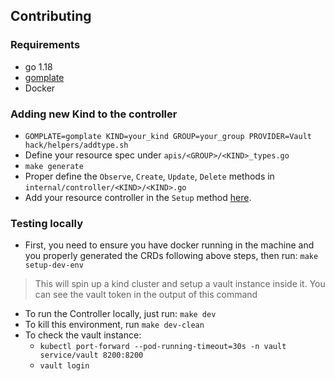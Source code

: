 ## Contributing

### Requirements
- go 1.18
- [gomplate](https://docs.gomplate.ca/)
- Docker

### Adding new Kind to the controller
- `GOMPLATE=gomplate KIND=your_kind GROUP=your_group PROVIDER=Vault hack/helpers/addtype.sh`
- Define your resource spec under `apis/<GROUP>/<KIND>_types.go`
- `make generate`
- Proper define the `Observe`, `Create`, `Update`, `Delete` methods in `internal/controller/<KIND>/<KIND>.go`
- Add your resource controller in the `Setup` method [here](.internal/controller/vault.go).


### Testing locally
- First, you need to ensure you have docker running in the machine and you properly generated the CRDs following above steps, then run:
`make setup-dev-env` 
>This will spin up a kind cluster and setup a vault instance inside it. You can see the vault token in the output of this command
- To run the Controller locally, just run:
```make dev```
- To kill this environment, run `make dev-clean`
- To check the vault instance:
  - `kubectl port-forward --pod-running-timeout=30s -n vault service/vault 8200:8200`
  - `vault login`